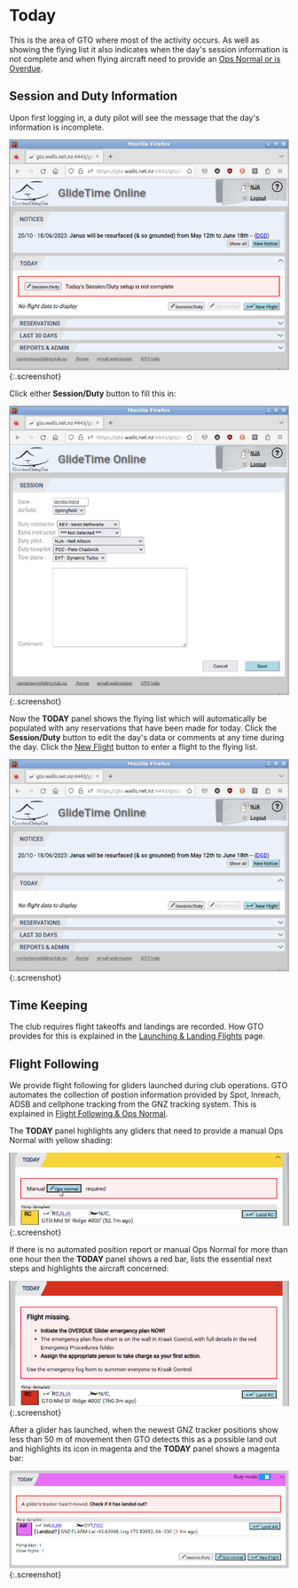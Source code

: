 # Today

This is the area of GTO where most of the activity occurs.  As well as showing the flying list it also indicates when the day's session information is not complete and when flying aircraft need to provide an [Ops Normal or is Overdue](./Flight_following.md).

## Session and Duty Information

Upon first logging in, a duty pilot will see the message that the day's information is incomplete.  

![Session/Duty](./assets/images/GTO_Today_Session.png){:.screenshot}

Click either **Session/Duty** button to fill this in:

![Session Data](./assets/images/GTO_Session_Data.png){:.screenshot}

Now the **TODAY** panel shows the flying list which will automatically be populated with any reservations that have been made for today.  Click the **Session/Duty** button to edit the day's data or comments at any time during the day.  Click the [New Flight](./New_flight) button to enter a flight to the flying list.

![Today](./assets/images/GTO_Today_Session_Added.png){:.screenshot}

## Time Keeping

The club requires flight takeoffs and landings are recorded.  How GTO provides for this is explained in the [Launching & Landing Flights](./New_flight) page.

## Flight Following

We provide flight following for gliders launched during club operations.  GTO automates the collection of postion information provided by Spot, Inreach, ADSB and cellphone tracking from the GNZ tracking system.  This is explained in [Flight Following & Ops Normal](./Flight_following).

The **TODAY** panel highlights any gliders that need to provide a manual Ops Normal with yellow shading:

![Today Yellow Bar](./assets/images/GTO_Today_YellowBar.png){:.screenshot}

If there is no automated position report or manual Ops Normal for more than one hour then the **TODAY** panel shows a red bar, lists the essential next steps and highlights the aircraft concerned:

![Today Overdue](./assets/images/GTO_Today_Overdue.png){:.screenshot}

After a glider has launched, when the newest GNZ tracker positions show less than 50 m of movement then GTO detects this as a possible land out and highlights its icon in magenta and the **TODAY** panel shows a magenta bar:

![Today Landout](./assets/images/GTO_Today_Landout.png){:.screenshot}
